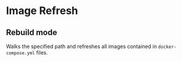 # Image Refresh

## Rebuild mode
Walks the specified path and refreshes all images contained in `docker-compose.yml` files.


